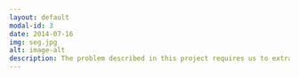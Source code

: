 ```yaml
---
layout: default
modal-id: 3
date: 2014-07-16
img: seg.jpg
alt: image-alt
description: The problem described in this project requires us to extract segments of customers depending on their behaviour patterns provided in the dataset, to focus marketing strategy of the company on a particular segment.
---
```

